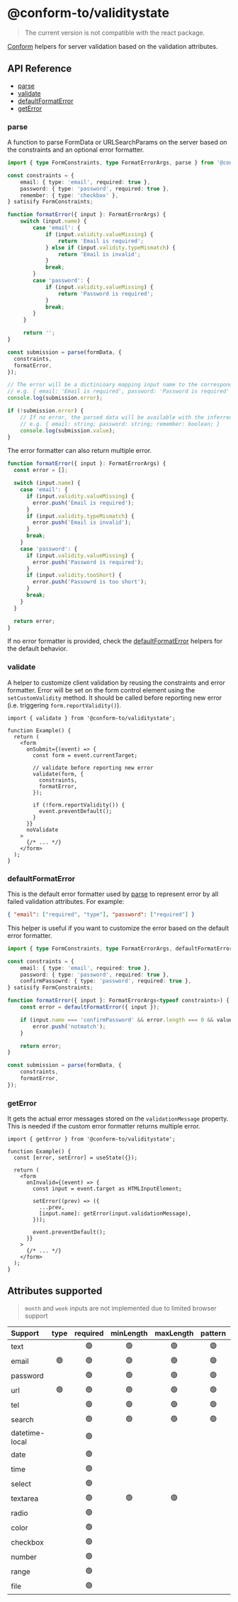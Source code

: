 # @conform-to/validitystate

> The current version is not compatible with the react package.

[Conform](https://github.com/edmundhung/conform) helpers for server validation based on the validation attributes.

<!-- aside -->

## API Reference

- [parse](#parse)
- [validate](#validate)
- [defaultFormatError](#defaultformaterror)
- [getError](#geterror)

<!-- /aside -->

### parse

A function to parse FormData or URLSearchParams on the server based on the constraints and an optional error formatter.

```ts
import { type FormConstraints, type FormatErrorArgs, parse } from '@conform-to/validitystate';

const constraints = {
    email: { type: 'email', required: true },
    password: { type: 'password', required: true },
    remember: { type: 'checkbox' },
} satisify FormConstraints;

function formatError({ input }: FormatErrorArgs) {
    switch (input.name) {
        case 'email': {
            if (input.validity.valueMissing) {
                return 'Email is required';
            } else if (input.validity.typeMismatch) {
                return 'Email is invalid';
            }
            break;
        }
        case 'password': {
            if (input.validity.valueMissing) {
                return 'Password is required';
            }
            break;
        }
     }

     return '';
}

const submission = parse(formData, {
  constraints,
  formatError,
});

// The error will be a dictinioary mapping input name to the corresponding errors
// e.g. { email: 'Email is required', password: 'Password is required' }
console.log(submission.error);

if (!submission.error) {
    // If no error, the parsed data will be available with the inferred type.
    // e.g. { email: string; password: string; remember: boolean; }
    console.log(submission.value);
}
```

The error formatter can also return multiple error.

```ts
function formatError({ input }: FormatErrorArgs) {
  const error = [];

  switch (input.name) {
    case 'email': {
      if (input.validity.valueMissing) {
        error.push('Email is required');
      }
      if (input.validity.typeMismatch) {
        error.push('Email is invalid');
      }
      break;
    }
    case 'password': {
      if (input.validity.valueMissing) {
        error.push('Password is required');
      }
      if (input.validity.tooShort) {
        error.push('Passowrd is too short');
      }
      break;
    }
  }

  return error;
}
```

If no error formatter is provided, check the [defaultFormatError](#defaultformaterror) helpers for the default behavior.

### validate

A helper to customize client validation by reusing the constraints and error formatter. Error will be set on the form control element using the `setCustomValidity` method. It should be called before reporting new error (i.e. triggering `form.reportValidity()`).

```tsx
import { validate } from '@conform-to/validitystate';

function Example() {
  return (
    <form
      onSubmit={(event) => {
        const form = event.currentTarget;

        // validate before reporting new error
        validate(form, {
          constraints,
          formatError,
        });

        if (!form.reportValidity()) {
          event.preventDefault();
        }
      }}
      noValidate
    >
      {/* ... */}
    </form>
  );
}
```

### defaultFormatError

This is the default error formatter used by [parse](#parse) to represent error by all failed validation attributes. For example:

```json
{ "email": ["required", "type"], "password": ["required"] }
```

This helper is useful if you want to customize the error based on the default error formatter.

```ts
import { type FormConstraints, type FormatErrorArgs, defaultFormatError } from '@conform-to/validitystate';

const constraints = {
    email: { type: 'email', required: true },
    password: { type: 'password', required: true },
    confirmPassowrd: { type: 'password', required: true },
} satisify FormConstraints;

function formatError({ input }: FormatErrorArgs<typeof constraints>) {
    const error = defaultFormatError({ input });

    if (input.name === 'confirmPassword' && error.length === 0 && value.password !== value.confirmPassword) {
        error.push('notmatch');
    }

    return error;
}

const submission = parse(formData, {
    constraints,
    formatError,
});
```

### getError

It gets the actual error messages stored on the `validationMessage` property. This is needed if the custom error formatter returns multiple error.

```tsx
import { getError } from '@conform-to/validitystate';

function Example() {
  const [error, setError] = useState({});

  return (
    <form
      onInvalid={(event) => {
        const input = event.target as HTMLInputElement;

        setError((prev) => ({
          ...prev,
          [input.name]: getError(input.validationMessage),
        }));

        event.preventDefault();
      }}
    >
      {/* ... */}
    </form>
  );
}
```

## Attributes supported

> `month` and `week` inputs are not implemented due to limited browser support

| Support        | type | required | minLength | maxLength | pattern | min | max | step | multiple |
| :------------- | :--: | :------: | :-------: | :-------: | :-----: | :-: | :-: | :--: | :------: |
| text           |      |    🟢    |    🟢     |    🟢     |   🟢    |     |     |      |          |
| email          |  🟢  |    🟢    |    🟢     |    🟢     |   🟢    |     |     |      |          |
| password       |      |    🟢    |    🟢     |    🟢     |   🟢    |     |     |      |          |
| url            |  🟢  |    🟢    |    🟢     |    🟢     |   🟢    |     |     |      |          |
| tel            |      |    🟢    |    🟢     |    🟢     |   🟢    |     |     |      |          |
| search         |      |    🟢    |    🟢     |    🟢     |   🟢    |     |     |      |          |
| datetime-local |      |    🟢    |           |           |         | 🟢  | 🟢  |  🟢  |          |
| date           |      |    🟢    |           |           |         | 🟢  | 🟢  |  🟢  |          |
| time           |      |    🟢    |           |           |         | 🟢  | 🟢  |  🟢  |          |
| select         |      |    🟢    |           |           |         |     |     |      |    🟢    |
| textarea       |      |    🟢    |    🟢     |    🟢     |         |     |     |      |          |
| radio          |      |    🟢    |           |           |         |     |     |      |          |
| color          |      |    🟢    |           |           |         |     |     |      |          |
| checkbox       |      |    🟢    |           |           |         |     |     |      |          |
| number         |      |    🟢    |           |           |         | 🟢  | 🟢  |  🟢  |          |
| range          |      |    🟢    |           |           |         | 🟢  | 🟢  |  🟢  |          |
| file           |      |    🟢    |           |           |         |     |     |      |    🟢    |
